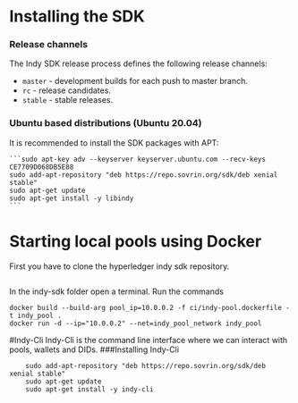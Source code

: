 # Installing the SDK
### Release channels
The Indy SDK release process defines the following release channels:

* `master` - development builds for each push to master branch.
* `rc` - release candidates.
* `stable` - stable releases.
### Ubuntu based distributions (Ubuntu 20.04)
It is recommended to install the SDK packages with APT:

    ```sudo apt-key adv --keyserver keyserver.ubuntu.com --recv-keys CE7709D068DB5E88
    sudo add-apt-repository "deb https://repo.sovrin.org/sdk/deb xenial stable"
    sudo apt-get update
    sudo apt-get install -y libindy
    ```

# Starting local pools using Docker
First you have to clone the hyperledger indy sdk repository.
```git clone https://github.com/hyperledger/indy-sdk.git
```
In the indy-sdk folder open a terminal. Run the commands
```docker network create --subnet 10.0.0.0/8 indy_pool_network
docker build --build-arg pool_ip=10.0.0.2 -f ci/indy-pool.dockerfile -t indy_pool .
docker run -d --ip="10.0.0.2" --net=indy_pool_network indy_pool
```
#Indy-Cli
Indy-Cli is the command line interface where we can interact with pools, wallets and DIDs.
###Installing Indy-Cli
``` sudo apt-key adv --keyserver keyserver.ubuntu.com --recv-keys CE7709D068DB5E88
    sudo add-apt-repository "deb https://repo.sovrin.org/sdk/deb xenial stable"
    sudo apt-get update
    sudo apt-get install -y indy-cli
```



